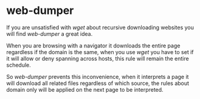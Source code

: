 web-dumper
==========

If you are unsatisfied with *wget* about recursive downloading websites you will find *web-dumper* a great idea.

When you are browsing with a navigator it downloads the entire page regardless if the domain is the same, when you use *wget* you have to set if it will allow or deny spanning across hosts, this rule will remain the entire schedule.

So *web-dumper* prevents this inconvenience, when it interprets a page it will download all related files regardless of which source, the rules about domain only will be applied on the next page to be interpreted.
